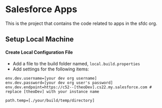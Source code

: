﻿# Salesforce Apps
This is the project that contains the code related to apps in the sfdc org.

## Setup Local Machine
#### Create Local Configuration File
* Add a file to the build folder named, ```local.build.properties```
* Add settings for the following items:
```
env.dev.username=[your dev org username]
env.dev.password=[your dev org user's password]
env.dev.endpoint=https://c52--[theoDev].cs22.my.salesforce.com # replace [theoDev] with your instance name

path.temp=[./your/build/temp/directory]
```